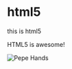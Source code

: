 # html5
this is html5

HTML5 is awesome! 

![Pepe Hands](https://i.kym-cdn.com/entries/icons/original/000/025/382/Screen_Shot_2018-02-06_at_3.37.14_PM.png)
